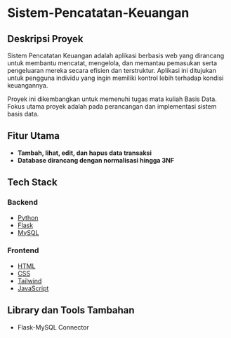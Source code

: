 # Sistem-Pencatatan-Keuangan

## Deskripsi Proyek
Sistem Pencatatan Keuangan adalah aplikasi berbasis web yang dirancang untuk membantu mencatat, mengelola, dan memantau pemasukan serta pengeluaran mereka secara efisien dan terstruktur. Aplikasi ini ditujukan untuk pengguna individu yang ingin memiliki kontrol lebih terhadap kondisi keuangannya.

Proyek ini dikembangkan untuk memenuhi tugas mata kuliah Basis Data.
Fokus utama proyek adalah pada perancangan dan implementasi sistem basis data.


## Fitur Utama
- **Tambah, lihat, edit, dan hapus data transaksi**
- **Database dirancang dengan normalisasi hingga 3NF**


## Tech Stack

### Backend
- <a href="https://www.python.org/about/gettingstarted/" target="_blank">Python</a>
- <a href="https://flask.palletsprojects.com/en/stable/" target="_blank">Flask</a>
- <a href="https://www.w3schools.com/html/" target="_blank">MySQL</a>

### Frontend
- <a href="https://www.w3schools.com/html/" target="_blank">HTML</a>
- <a href="https://www.w3schools.com/css/" target="_blank">CSS</a>
- <a href="https://tailwindcss.com/docs/installation/tailwind-cli" target="_blank">Tailwind</a>
- <a href="https://www.w3schools.com/js/DEFAULT.asp" target="_blank">JavaScript</a>

## Library dan Tools Tambahan
- Flask-MySQL Connector




